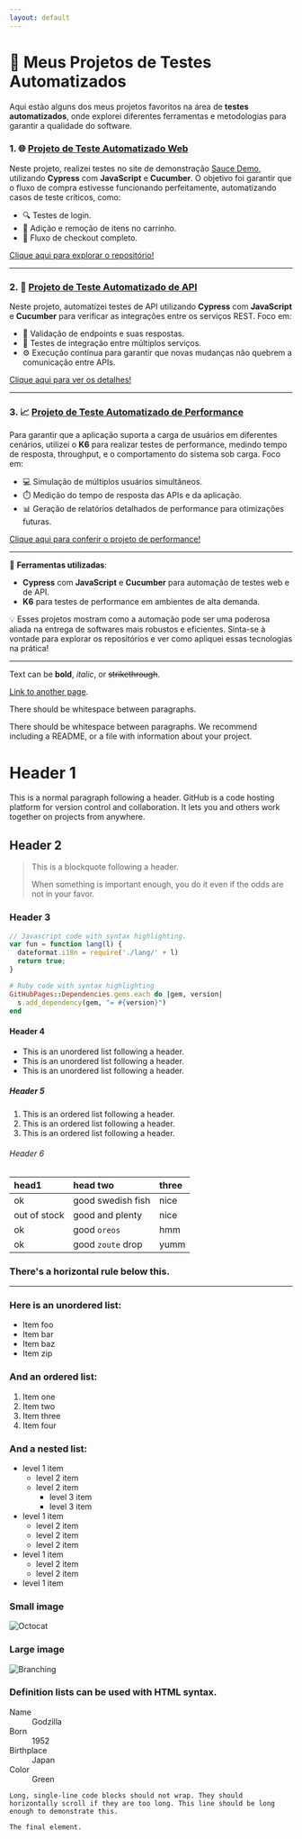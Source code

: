 ```yaml
---
layout: default
---
```


# 🚀 Meus Projetos de Testes Automatizados

Aqui estão alguns dos meus projetos favoritos na área de **testes automatizados**, onde explorei diferentes ferramentas e metodologias para garantir a qualidade do software.

### 1. 🌐 [Projeto de Teste Automatizado Web](https://github.com/thamiresfm/TestWeb)

Neste projeto, realizei testes no site de demonstração [Sauce Demo](https://www.saucedemo.com/inventory.html), utilizando **Cypress** com **JavaScript** e **Cucumber**. O objetivo foi garantir que o fluxo de compra estivesse funcionando perfeitamente, automatizando casos de teste críticos, como:

- 🔍 Testes de login.
- 🛒 Adição e remoção de itens no carrinho.
- 🧾 Fluxo de checkout completo.

[Clique aqui para explorar o repositório!](https://github.com/thamiresfm/TestWeb)

---

### 2. 🔗 [Projeto de Teste Automatizado de API](https://github.com/thamiresfm/TesteDeAPI)

Neste projeto, automatizei testes de API utilizando **Cypress** com **JavaScript** e **Cucumber** para verificar as integrações entre os serviços REST. Foco em:

- 📑 Validação de endpoints e suas respostas.
- 🔄 Testes de integração entre múltiplos serviços.
- ⚙️ Execução contínua para garantir que novas mudanças não quebrem a comunicação entre APIs.

[Clique aqui para ver os detalhes!](https://github.com/thamiresfm/TesteDeAPI)

---

### 3. 📈 [Projeto de Teste Automatizado de Performance](https://github.com/thamiresfm/TestePerformance)

Para garantir que a aplicação suporta a carga de usuários em diferentes cenários, utilizei o **K6** para realizar testes de performance, medindo tempo de resposta, throughput, e o comportamento do sistema sob carga. Foco em:

- 💻 Simulação de múltiplos usuários simultâneos.
- ⏱️ Medição do tempo de resposta das APIs e da aplicação.
- 📊 Geração de relatórios detalhados de performance para otimizações futuras.

[Clique aqui para conferir o projeto de performance!](https://github.com/thamiresfm/TestePerformance)

---

🎯 **Ferramentas utilizadas**:
- **Cypress** com **JavaScript** e **Cucumber** para automação de testes web e de API.
- **K6** para testes de performance em ambientes de alta demanda.

💡 Esses projetos mostram como a automação pode ser uma poderosa aliada na entrega de softwares mais robustos e eficientes. Sinta-se à vontade para explorar os repositórios e ver como apliquei essas tecnologias na prática!

---

Text can be **bold**, _italic_, or ~~strikethrough~~.

[Link to another page](./another-page.html).

There should be whitespace between paragraphs.

There should be whitespace between paragraphs. We recommend including a README, or a file with information about your project.

# Header 1

This is a normal paragraph following a header. GitHub is a code hosting platform for version control and collaboration. It lets you and others work together on projects from anywhere.

## Header 2

> This is a blockquote following a header.
>
> When something is important enough, you do it even if the odds are not in your favor.

### Header 3

```js
// Javascript code with syntax highlighting.
var fun = function lang(l) {
  dateformat.i18n = require('./lang/' + l)
  return true;
}
```

```ruby
# Ruby code with syntax highlighting
GitHubPages::Dependencies.gems.each do |gem, version|
  s.add_dependency(gem, "= #{version}")
end
```

#### Header 4

*   This is an unordered list following a header.
*   This is an unordered list following a header.
*   This is an unordered list following a header.

##### Header 5

1.  This is an ordered list following a header.
2.  This is an ordered list following a header.
3.  This is an ordered list following a header.

###### Header 6

| head1        | head two          | three |
|:-------------|:------------------|:------|
| ok           | good swedish fish | nice  |
| out of stock | good and plenty   | nice  |
| ok           | good `oreos`      | hmm   |
| ok           | good `zoute` drop | yumm  |

### There's a horizontal rule below this.

* * *

### Here is an unordered list:

*   Item foo
*   Item bar
*   Item baz
*   Item zip

### And an ordered list:

1.  Item one
1.  Item two
1.  Item three
1.  Item four

### And a nested list:

- level 1 item
  - level 2 item
  - level 2 item
    - level 3 item
    - level 3 item
- level 1 item
  - level 2 item
  - level 2 item
  - level 2 item
- level 1 item
  - level 2 item
  - level 2 item
- level 1 item

### Small image

![Octocat](https://github.githubassets.com/images/icons/emoji/octocat.png)

### Large image

![Branching](https://guides.github.com/activities/hello-world/branching.png)


### Definition lists can be used with HTML syntax.

<dl>
<dt>Name</dt>
<dd>Godzilla</dd>
<dt>Born</dt>
<dd>1952</dd>
<dt>Birthplace</dt>
<dd>Japan</dd>
<dt>Color</dt>
<dd>Green</dd>
</dl>

```
Long, single-line code blocks should not wrap. They should horizontally scroll if they are too long. This line should be long enough to demonstrate this.
```

```
The final element.
```
